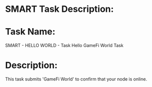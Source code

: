 # SMART Task Description:

# Task Name:
SMART - HELLO WORLD - Task
Hello GameFi World Task 

# Description:
This task submits 'GameFi World' to confirm that your node is online.
